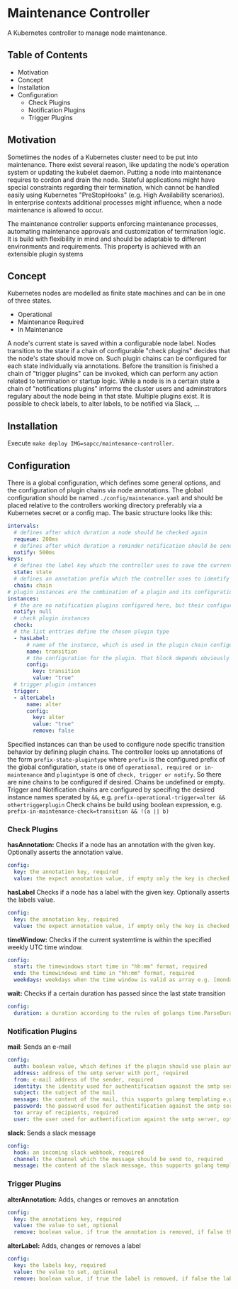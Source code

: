 # Maintenance Controller
A Kubernetes controller to manage node maintenance.

## Table of Contents
- Motivation
- Concept
- Installation
- Configuration
  - Check Plugins
  - Notification Plugins
  - Trigger Plugins

## Motivation
Sometimes the nodes of a Kubernetes cluster need to be put into maintenance.
There exist several reason, like updating the node's operation system or updating the kubelet daemon.
Putting a node into maintenance requires to cordon and drain the node.
Stateful applications might have special constraints regarding their termination, which cannot be handled easily using Kubernetes "PreStopHooks" (e.g. High Availability scenarios).
In enterprise contexts additional processes might influence, when a node maintenance is allowed to occur.

The maintenance controller supports enforcing maintenance processes, automating maintenance approvals and customization of termination logic.
It is build with flexibility in mind and should be adaptable to different environments and requirements.
This property is achieved with an extensible plugin systems

## Concept
Kubernetes nodes are modelled as finite state machines and can be in one of three states.
- Operational
- Maintenance Required
- In Maintenance

A node's current state is saved within a configurable node label.
Nodes transition to the state if a chain of configurable "check plugins" decides that the node's state should move on.
Such plugin chains can be configured for each state individually via annotations.
Before the transition is finished a chain of "trigger plugins" can be invoked, which can perform any action related to termination or startup logic.
While a node is in a certain state a chain of "notifications plugins" informs the cluster users and adminstrators regulary about the node being in that state.
Multiple plugins exist.
It is possible to check labels, to alter labels, to be notified via Slack, ...

## Installation

Execute ```make deploy IMG=sapcc/maintenance-controller```.

## Configuration

There is a global configuration, which defines some general options, and the configuration of plugin chains via node annotations.
The global configuration should be named ```./config/maintenance.yaml``` and should be placed relative to the controllers working directory preferably via a Kubernetes secret or a config map.
The basic structure looks like this:
```yaml
intervals:
  # defines after which duration a node should be checked again
  requeue: 200ms
  # defines after which duration a reminder notification should be send
  notify: 500ms
keys:
  # defines the label key which the controller uses to save the current state of a node
  state: state
  # defines an annotation prefix which the controller uses to identify the configured plugin chains for a node
  chain: chain
# plugin instances are the combination of a plugin and its configuration
instances:
  # the are no notification plugins configured here, but their configuration works the same way as for check and trigger plugins
  notify: null
  # check plugin instances
  check:
  # the list enttries define the chosen plugin type
  - hasLabel:
      # name of the instance, which is used in the plugin chain configurations. Do not use spaces or other special characters
      name: transition
      # the configuration for the plugin. That block depends obviously on the plugin type
      config:
        key: transition
        value: "true"
  # trigger plugin instances
  trigger:
  - alterLabel:
      name: alter
      config:
        key: alter
        value: "true"
        remove: false
```
Specified instances can than be used to configure node specific transition behavior by defining plugin chains.
The controller looks up annotations of the form ```prefix-state-plugintype``` where ```prefix``` is the configured prefix of the global configuration, ```state``` is one of ```operational, required or in-maintenance``` and ```plugintype``` is one of ```check, trigger or notify```.
So there are nine chains to be configured if desired.
Chains be undefined or empty.
Trigger and Notification chains are configured by specifing the desired instance names sperated by ```&&```, e.g. ```prefix-operational-trigger=alter && othertriggerplugin```
Check chains be build using boolean expression, e.g. ```prefix-in-maintenance-check=transition && !(a || b)```

### Check Plugins
__hasAnnotation:__ Checks if a node has an annotation with the given key. Optionally asserts the annotation value.
```yaml
config:
  key: the annotation key, required
  value: the expect annotation value, if empty only the key is checked, optional
```
__hasLabel__ Checks if a node has a label with the given key. Optionally asserts the labels value.
```yaml
config:
  key: the annotation key, required
  value: the expect annotation value, if empty only the key is checked, optional
```
__timeWindow:__ Checks if the current systemtime is within the specified weekly UTC time window.
```yaml
config:
  start: the timewindows start time in "hh:mm" format, required
  end: the timewindows end time in "hh:mm" format, required
  weekdays: weekdays when the time window is valid as array e.g. [monday, tuesday, wednesday, thursday, friday, saturday, sunday], required
```
__wait:__ Checks if a certain duration has passed since the last state transition
```yaml
config:
  duration: a duration according to the rules of golangs time.ParseDuration(), required
```

### Notification Plugins
__mail__: Sends an e-mail
```yaml
config:
  auth: boolean value, which defines if the plugin should use plain auth or no auth at all, required
  address: address of the smtp server with port, required
  from: e-mail address of the sender, required
  identity: the identity used for authentification against the smtp server, optional
  subject: the subject of the mail
  message: the content of the mail, this supports golang templating e.g. {{ .State }} to get the current state as string or {{ .Node }} to access the node object, required
  password: the password used for authentification against the smtp server, optional
  to: array of recipients, required
  user: the user used for authentification against the smtp server, optional
```
__slack__: Sends a slack message
```yaml
config:
  hook: an incoming slack webhook, required
  channel: the channel which the message should be send to, required
  message: the content of the slack message, this supports golang templating e.g. {{ .State }} to get the current state as string or {{ .Node }} to access the node object, required
```

### Trigger Plugins
__alterAnnotation:__ Adds, changes or removes an annotation
```yaml
config:
  key: the annotations key, required
  value: the value to set, optional
  remove: boolean value, if true the annotation is removed, if false the annotation is added or changed, optional
```
__alterLabel:__ Adds, changes or removes a label
```yaml
config:
  key: the labels key, required
  value: the value to set, optional
  remove: boolean value, if true the label is removed, if false the label is added or changed, optional
```
